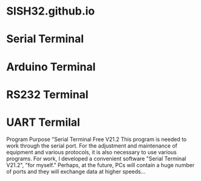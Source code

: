 # SISH32.github.io
# Serial Terminal
# Arduino Terminal
# RS232 Terminal
# UART Termilal
 Program Purpose "Serial Terminal Free V21.2
This program is needed to work through the serial port.  For the adjustment and maintenance of equipment and various protocols, it is also necessary to use various programs. For work, I developed a convenient software "Serial Terminal V21.2", "for myself." 
Perhaps, at the future, PCs will contain a huge number of ports and they will exchange data at higher speeds...

